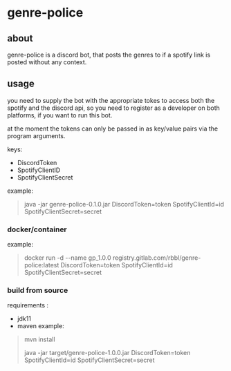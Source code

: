 # genre-police
## about
genre-police is a discord bot, that posts the genres to if a spotify link is posted without any context.
## usage
you need to supply the bot with the appropriate tokes to access both the spotify and the discord api,
so you need to register as a developer on both platforms, if you want to run this bot.

at the moment the tokens can only be passed in as key/value pairs via the program arguments.

keys:
- DiscordToken
- SpotifyClientID
- SpotifyClientSecret


example:
> java -jar genre-police-0.1.0.jar DiscordToken=token SpotifyClientId=id SpotifyClientSecret=secret
### docker/container
example:
> docker run -d --name gp_1.0.0 registry.gitlab.com/rbbl/genre-police:latest DiscordToken=token SpotifyClientId=id SpotifyClientSecret=secret
### build from source
requirements :
- jdk11
- maven
example:
> mvn install
> 
> java -jar target/genre-police-1.0.0.jar DiscordToken=token SpotifyClientId=id SpotifyClientSecret=secret